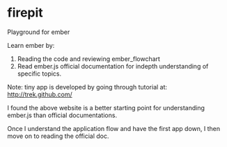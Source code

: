 firepit
=======

Playground for ember

Learn ember by:

1. Reading the code and reviewing ember_flowchart
2. Read ember.js official documentation for indepth understanding of specific topics.

Note:
tiny app is developed by going through tutorial at:
   http://trek.github.com/

I found the above website is a better starting point for understanding ember.js than
official documentations.

Once I understand the application flow and have the first app down, I then move on to reading the official doc.
